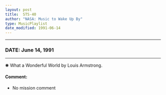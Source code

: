 ```yaml
---
layout: post
title:  STS-40
author: "NASA: Music to Wake Up By"
type: MusicPlaylist
date_modified: 1991-06-14
---
```


----
### DATE: June 14, 1991
----
✺ What a Wonderful World by Louis Armstrong.

#### Comment:
* No mission comment
